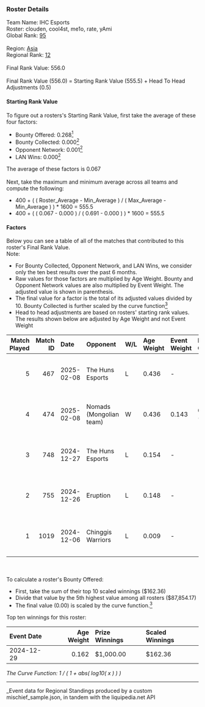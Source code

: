 ### Roster Details<br />
Team Name: IHC Esports<br />
Roster: clouden, cool4st, me1o, rate, yAmi<br />
Global Rank: [95](../../standings_global_2025_06_02.md)<br />
<br />
Region: [Asia]( ../../standings_asia_2025_06_02.md)<br />
Regional Rank: [12]( ../../standings_asia_2025_06_02.md)<br />
<br />
Final Rank Value:  556.0<br />
<br />
Final Rank Value (556.0) = Starting Rank Value (555.5) + Head To Head Adjustments (0.5)<br />

#### Starting Rank Value<br />
To figure out a rosters's Starting Rank Value, first take the average of these four factors:<br />
- Bounty Offered: 0.268[<sup>1</sup>](#table2)
- Bounty Collected: 0.000[<sup>2</sup>](#table1)
- Opponent Network: 0.001[<sup>2</sup>](#table1)
- LAN Wins: 0.000[<sup>2</sup>](#table1)

The average of these factors is 0.067<br />
<br />
Next, take the maximum and minimum average across all teams and compute the following:<br />
- 400 + ( ( Roster_Average - Min_Average ) / ( Max_Average - Min_Average ) ) * 1600 = 555.5
- 400 + ( ( 0.067 - 0.000 ) / ( 0.691 - 0.000 ) ) * 1600 = 555.5


#### Factors<br />
Below you can see a table of all of the matches that contributed to this roster's Final Rank Value.<br />
Note:<br />

- For Bounty Collected, Opponent Network, and LAN Wins, we consider only the ten best results over the past 6 months.
- Raw values for those factors are multiplied by Age Weight. Bounty and Opponent Network values are also multiplied by Event Weight. The adjusted value is shown in parenthesis.
- The final value for a factor is the total of its adjusted values divided by 10. Bounty Collected is further scaled by the curve function[<sup>3</sup>](#curveFunction)
- Head to head adjustments are based on rosters' starting rank values. The results shown below are adjusted by Age Weight and not Event Weight
<span id="table1"></span><br />


| Match Played | Match ID | Date       | Opponent                | W/L | Age Weight | Event Weight | Bounty Collected | Opponent Network | LAN Wins  | H2H Adj. | Roster                             |
| -: | -: | :- | :- | :- | :- | :- | :- | :- | :- | -: | :- |
|            5 |      467 | 2025-02-08 | The Huns Esports        | L   | 0.436      | -            | -                | -                | -         |    -3.48 | clouden, cool4st, me1o, rate, yAmi |
|            4 |      474 | 2025-02-08 | Nomads (Mongolian team) | W   | 0.436      | 0.143        | 0.000 (0.000)    | 0.098 (0.006)    | 0 (0.000) |     6.21 | clouden, cool4st, me1o, rate, yAmi |
|            3 |      748 | 2024-12-27 | The Huns Esports        | L   | 0.154      | -            | -                | -                | -         |    -1.22 | clouden, cool4st, me1o, rate, yAmi |
|            2 |      755 | 2024-12-26 | Eruption                | L   | 0.148      | -            | -                | -                | -         |    -0.88 | clouden, cool4st, me1o, rate, yAmi |
|            1 |     1019 | 2024-12-06 | Chinggis Warriors       | L   | 0.009      | -            | -                | -                | -         |    -0.10 | clouden, cool4st, me1o, rate, yAmi |

<br />
<span id="table2"></span><br />
To calculate a roster's Bounty Offered:<br />

- First, take the sum of their top 10 scaled winnings ($162.36)
- Divide that value by the 5th highest value among all rosters ($87,854.17)
- The final value (0.00) is scaled by the curve function.[<sup>3</sup>](#curveFunction)

Top ten winnings for this roster:<br />

| Event Date | Age Weight | Prize Winnings | Scaled Winnings |
| :- | -: | :- | :- |
| 2024-12-29 |      0.162 | $1,000.00      | $162.36         |


<span id="curveFunction"></span>_The Curve Function: 1 / ( 1 + abs( log10( x ) ) )_<br />

---
_Event data for Regional Standings produced by a custom mischief_sample.json, in tandem with the liquipedia.net API<br />
